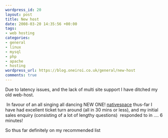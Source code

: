 ```yaml
--- 
wordpress_id: 20
layout: post
title: New host
date: 2008-03-20 14:35:56 +00:00
tags: 
- web hosting
categories: 
- general
- linux
- mysql
- php
- apache
- hosting
wordpress_url: https://blog.oneiroi.co.uk/general/new-host
comments: true
---
```

Due to latency issues, and the lack of multi site support I have ditched my old web-host.

 In favour of an all singing all dancing NEW ONE! <a href="https://my.nativespace.co.uk/aff.php?aff=044" title="nativespace advanced afordable hosting">nativespace</a> thus-far I have had excellent ticket turn around (all in 30 mins or less), and my initial sales enquiry (consisting of a lot of lengthy questions)  responded to in .... 6 minutes!

So thus far definitely on my recommended list
